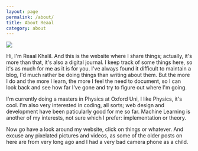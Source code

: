 ```yaml
---
layout: page
permalink: /about/
title: About Reaal
category: about
---
```


<img src="{{ site.baseurl }}/assets/me.jpg" class="me">

Hi, I'm Reaal Khalil. And this is the website where I share things; actually, it's more than that, it's also a digital journal. I keep track of some things here, so it's as much for me as it is for you. I've always found it difficult to maintain a blog, I'd much rather be doing things than writing about them. But the more I do and the more I learn, the more I feel the need to document, so I can look back and see how far I've gone and try to figure out where I'm going.

I'm currently doing a masters in Physics at Oxford Uni, I like Physics, it's cool. I'm also very interested in coding, all sorts; web design and development have been paticularly good for me so far. Machine Learning is another of my interests, not sure which I prefer: implementation or theory.

Now go have a look around my website, click on things or whatever. And excuse any pixelated pictures and videos, as some of the older posts on here are from very long ago and I had a very bad camera phone as a child.
